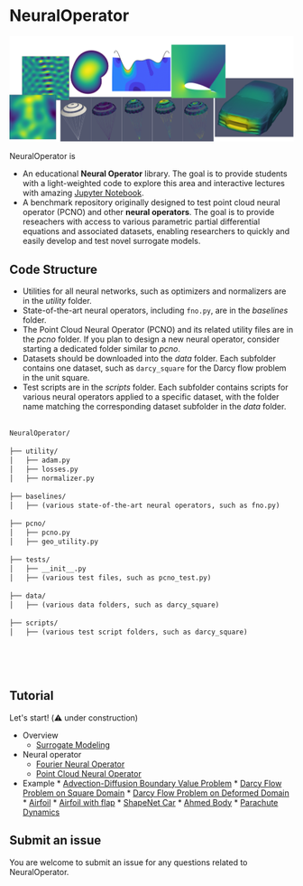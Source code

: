 # NeuralOperator

<img src="docs/neural_operator.png" width="800" />

NeuralOperator is

* An educational **Neural Operator** library. 
The goal is to provide students with a light-weighted code to explore this area 
and interactive lectures with amazing [Jupyter Notebook](https://jupyter.org/).
* A benchmark repository originally designed to test point cloud neural operator (PCNO) and other **neural operators**. 
The goal is to provide reseachers with access to various parametric partial differential equations and associated datasets, 
enabling researchers to quickly and easily develop and test novel surrogate models.

## Code Structure
* Utilities for all neural networks, such as optimizers and normalizers are in the *utility* folder.
* State-of-the-art neural operators, including `fno.py`, are in the *baselines* folder.
* The Point Cloud Neural Operator (PCNO) and its related utility files are in the *pcno* folder. If you plan to design a new neural operator, consider starting a dedicated folder similar to *pcno*.
* Datasets should be downloaded into the *data* folder. Each subfolder contains one dataset, such as `darcy_square` for the Darcy flow problem in the unit square.
* Test scripts are in the *scripts* folder. Each subfolder contains scripts for various neural operators applied to a specific dataset, with the folder name matching the corresponding dataset subfolder in the *data* folder.

<pre style="white-space: pre-wrap;">
<code>
NeuralOperator/

├── utility/
│   ├── adam.py
│   ├── losses.py
│   ├── normalizer.py

├── baselines/
│   ├── (various state-of-the-art neural operators, such as fno.py)

├── pcno/
│   ├── pcno.py
│   ├── geo_utility.py

├── tests/
│   ├── __init__.py
│   ├── (various test files, such as pcno_test.py)

├── data/
│   ├── (various data folders, such as darcy_square)

├── scripts/
│   ├── (various test script folders, such as darcy_square)



</code>
</pre>


## Tutorial
Let's start! (⚠️ under construction)



* Overview
    * [Surrogate Modeling](docs/surrogate_modeling.ipynb) 
* Neural operator
    * [Fourier Neural Operator](docs/fno.ipynb)
    * [Point Cloud Neural Operator](docs/pcno.ipynb)
* Example
      * [Advection-Diffusion Boundary Value Problem](scripts/adv_diff_bvp/README.md)
      * [Darcy Flow Problem on Square Domain](scripts/darcy_square/README.md)
      * [Darcy Flow Problem on Deformed Domain](scripts/darcy_deformed_domain/README.md)
      * [Airfoil](scripts/airfoil/README.md)
      * [Airfoil with flap](scripts/airfoil_flap/README.md)
      * [ShapeNet Car](scripts/car_shapenet/README.md)
      * [Ahmed Body](scripts/ahmed_body/README.md)
      * [Parachute Dynamics](scripts/parachute/README.md)
      


## Submit an issue
You are welcome to submit an issue for any questions related to NeuralOperator. 

<!-- ## Here are some research papers using NeuralOperator
1. Daniel Zhengyu Huang "[Iterated Kalman Methodology For Inverse Problems / Unscented Kalman Inversion](https://arxiv.org/pdf/2102.01580.pdf)." -->



